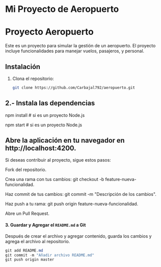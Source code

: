 # Mi Proyecto de Aeropuerto
# Proyecto Aeropuerto

Este es un proyecto para simular la gestión de un aeropuerto. El proyecto incluye funcionalidades para manejar vuelos, pasajeros, y personal.

## Instalación

1. Clona el repositorio:
   ```bash
   git clone https://github.com/Carbajal792/aeropuerto.git

## 2.- Instala las dependencias 
npm install  # si es un proyecto Node.js

npm start  # si es un proyecto Node.js

## Abre la aplicación en tu navegador en http://localhost:4200.
Si deseas contribuir al proyecto, sigue estos pasos:

Fork del repositorio.

Crea una rama con tus cambios: git checkout -b feature-nueva-funcionalidad.

Haz commit de tus cambios: git commit -m "Descripción de los cambios".

Haz push a tu rama: git push origin feature-nueva-funcionalidad.

Abre un Pull Request.


#### 3. **Guardar y Agregar el `README.md` a Git**

Después de crear el archivo y agregar contenido, guarda los cambios y agrega el archivo al repositorio.

```powershell
git add README.md
git commit -m "Añadir archivo README.md"
git push origin master
